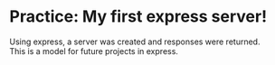 # Practice: My first express server! 

Using express, a server was created and responses were returned.   
This is a model for future projects in express.
